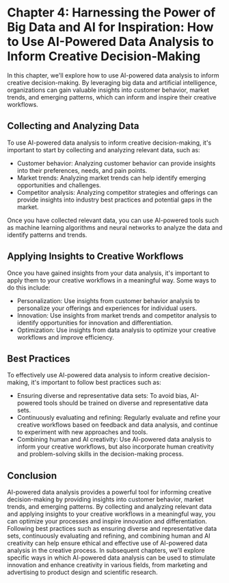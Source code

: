 Chapter 4: Harnessing the Power of Big Data and AI for Inspiration: How to Use AI-Powered Data Analysis to Inform Creative Decision-Making
==========================================================================================================================================

In this chapter, we'll explore how to use AI-powered data analysis to inform creative decision-making. By leveraging big data and artificial intelligence, organizations can gain valuable insights into customer behavior, market trends, and emerging patterns, which can inform and inspire their creative workflows.

Collecting and Analyzing Data
-----------------------------

To use AI-powered data analysis to inform creative decision-making, it's important to start by collecting and analyzing relevant data, such as:

* Customer behavior: Analyzing customer behavior can provide insights into their preferences, needs, and pain points.
* Market trends: Analyzing market trends can help identify emerging opportunities and challenges.
* Competitor analysis: Analyzing competitor strategies and offerings can provide insights into industry best practices and potential gaps in the market.

Once you have collected relevant data, you can use AI-powered tools such as machine learning algorithms and neural networks to analyze the data and identify patterns and trends.

Applying Insights to Creative Workflows
---------------------------------------

Once you have gained insights from your data analysis, it's important to apply them to your creative workflows in a meaningful way. Some ways to do this include:

* Personalization: Use insights from customer behavior analysis to personalize your offerings and experiences for individual users.
* Innovation: Use insights from market trends and competitor analysis to identify opportunities for innovation and differentiation.
* Optimization: Use insights from data analysis to optimize your creative workflows and improve efficiency.

Best Practices
--------------

To effectively use AI-powered data analysis to inform creative decision-making, it's important to follow best practices such as:

* Ensuring diverse and representative data sets: To avoid bias, AI-powered tools should be trained on diverse and representative data sets.
* Continuously evaluating and refining: Regularly evaluate and refine your creative workflows based on feedback and data analysis, and continue to experiment with new approaches and tools.
* Combining human and AI creativity: Use AI-powered data analysis to inform your creative workflows, but also incorporate human creativity and problem-solving skills in the decision-making process.

Conclusion
----------

AI-powered data analysis provides a powerful tool for informing creative decision-making by providing insights into customer behavior, market trends, and emerging patterns. By collecting and analyzing relevant data and applying insights to your creative workflows in a meaningful way, you can optimize your processes and inspire innovation and differentiation. Following best practices such as ensuring diverse and representative data sets, continuously evaluating and refining, and combining human and AI creativity can help ensure ethical and effective use of AI-powered data analysis in the creative process. In subsequent chapters, we'll explore specific ways in which AI-powered data analysis can be used to stimulate innovation and enhance creativity in various fields, from marketing and advertising to product design and scientific research.
